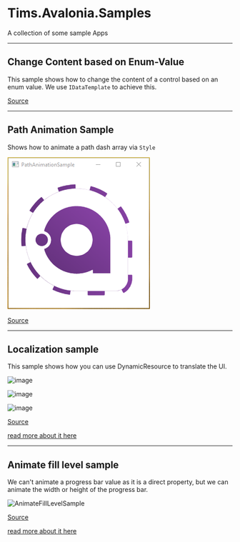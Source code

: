 # Tims.Avalonia.Samples
A collection of some sample Apps


----------

## Change Content based on Enum-Value

This sample shows how to change the content of a control based on an enum value. We use `IDataTemplate` to achieve this. 

[Source](src/ChangeContentBasedOnEnumSample)


-------- 

## Path Animation Sample

Shows how to animate a path dash array via `Style`

![](Img/PathAnimationSample.png)

[Source](src/PathAnimationSample)

-------- 

## Localization sample

This sample shows how you can use DynamicResource to translate the UI. 

![image](https://user-images.githubusercontent.com/47110241/153450068-b60c3669-1898-4cbb-8e34-0bfa92f1b466.png)

![image](https://user-images.githubusercontent.com/47110241/153450147-02be74cd-e981-45ab-b1c4-0acc9646576c.png)

![image](https://user-images.githubusercontent.com/47110241/153450248-dc461b39-3634-48b5-b17d-6c15775013ad.png)


[Source](src/LocalizationSample)

[read more about it here](https://www.codeproject.com/Articles/5317972/Theming-and-Localization-Functionality-for-Multipl)

-------- 

## Animate fill level sample

We can't animate a progress bar value as it is a direct property, but we can animate the width or height of the progress bar. 

![AnimateFillLevelSample](https://user-images.githubusercontent.com/47110241/166155265-c9c794f1-a0d3-453a-9fad-9fae43bc4626.png)


[Source](src/AnimateFillLevelSample)

[read more about it here](https://docs.avaloniaui.net/docs/animations/transitions)

